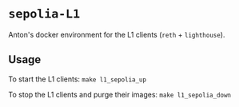# `sepolia-L1`

Anton's docker environment for the L1 clients (`reth` + `lighthouse`).

## Usage

To start the L1 clients: `make l1_sepolia_up`

To stop the L1 clients and purge their images: `make l1_sepolia_down`
